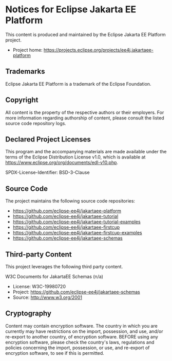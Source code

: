 # Notices for Eclipse Jakarta EE Platform

This content is produced and maintained by the Eclipse Jakarta EE Platform
project.

* Project home: https://projects.eclipse.org/projects/ee4j.jakartaee-platform

## Trademarks

Eclipse Jakarta EE Platform is a trademark of the Eclipse Foundation.

## Copyright

All content is the property of the respective authors or their employers. For
more information regarding authorship of content, please consult the listed
source code repository logs.

## Declared Project Licenses

This program and the accompanying materials are made available under the
terms of the Eclipse Distribution License v1.0, which is available at
https://www.eclipse.org/org/documents/edl-v10.php.

SPDX-License-Identifier: BSD-3-Clause

## Source Code

The project maintains the following source code repositories:

* https://github.com/eclipse-ee4j/jakartaee-platform
* https://github.com/eclipse-ee4j/jakartaee-tutorial
* https://github.com/eclipse-ee4j/jakartaee-tutorial-examples
* https://github.com/eclipse-ee4j/jakartaee-firstcup
* https://github.com/eclipse-ee4j/jakartaee-firstcup-examples
* https://github.com/eclipse-ee4j/jakartaee-schemas

## Third-party Content

This project leverages the following third party content.

W3C Documents for JakartaEE Schemas (n/a)

* License: W3C-19980720
* Project: https://github.com/eclipse-ee4j/jakartaee-schemas
* Source: http://www.w3.org/2001

## Cryptography

Content may contain encryption software. The country in which you are currently
may have restrictions on the import, possession, and use, and/or re-export to
another country, of encryption software. BEFORE using any encryption software,
please check the country's laws, regulations and policies concerning the import,
possession, or use, and re-export of encryption software, to see if this is
permitted.
